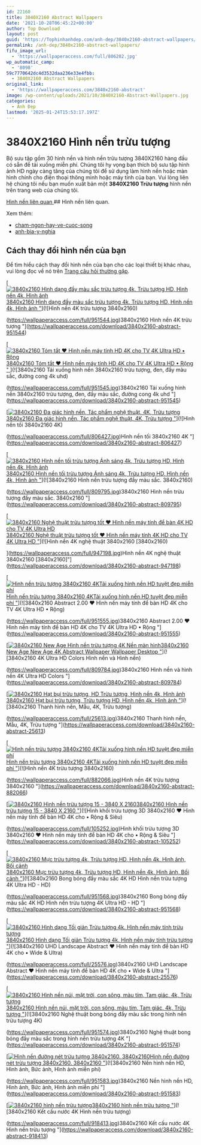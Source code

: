 ```yaml
---
id: 22160
title: 3840X2160 Abstract Wallpapers
date: '2021-10-28T06:45:22+00:00'
author: Top Download
layout: post
guid: 'https://Tophinhanhdep.com/anh-dep/3840x2160-abstract-wallpapers/'
permalink: /anh-dep/3840x2160-abstract-wallpapers/
fifu_image_url:
  - 'https://wallpaperaccess.com/full/806282.jpg'
wp_automatic_camp:
  - '8098'
59c7770642dc4d3532daa236e33e4fbb:
  - 3840X2160 Abstract Wallpapers
original_link:
  - 'https://wallpaperaccess.com/3840x2160-abstract'
image: /wp-content/uploads/2021/10/3840X2160-Abstract-Wallpapers.jpg
categories:
  - Ảnh Đẹp
lastmod: '2025-01-24T15:53:17.197Z'
---
```

# 3840X2160 Hình nền trừu tượng

Bộ sưu tập gồm 30 hình nền và hình nền trừu tượng 3840X2160 hàng đầu có sẵn để tải xuống miễn phí. Chúng tôi hy vọng bạn thích bộ sưu tập hình ảnh HD ngày càng tăng của chúng tôi để sử dụng làm hình nền hoặc màn hình chính cho điện thoại thông minh hoặc máy tính của bạn. Vui lòng liên hệ chúng tôi nếu bạn muốn xuất bản một **3840X2160 Trừu tượng** hình nền trên trang web của chúng tôi.

[Hình nền liên quan ](#related) ## Hình nền liên quan.

   
 Xem thêm:

   
- [cham-ngon-hay-ve-cuoc-song](https://tophinhanhdep.com/nhung-cau-noi-hay/cham-ngon-hay-ve-cuoc-song/)
- [anh-bia-y-nghia](https://tophinhanhdep.com/anh-bia/anh-bia-y-nghia/)

## Cách thay đổi hình nền của bạn

Để tìm hiểu cách thay đổi hình nền của bạn cho các loại thiết bị khác nhau, vui lòng đọc về nó trên [Trang câu hỏi thường gặp](https://tophinhanhdep.com/faq/).

  
[[![3840x2160 Hình dạng đầy màu sắc trừu tượng 4k, Trừu tượng HD, Hình nền 4k, Hình ảnh](https://wallpaperaccess.com/full/806282.jpg)3840x2160 Hình dạng đầy màu sắc trừu tượng 4k, Trừu tượng HD, Hình nền 4k, Hình ảnh "](https://wallpaperaccess.com/download/3840x2160-abstract-806282)](![Hình nền 4K trừu tượng 3840x2160)

(https://wallpaperaccess.com/full/951544.jpg)3840x2160 Hình nền 4K trừu tượng "](https://wallpaperaccess.com/download/3840x2160-abstract-951544)

[[![3840x2160 Tóm tắt ❤ Hình nền máy tính HD 4K cho TV 4K Ultra HD • Rộng](https://wallpaperaccess.com/full/437284.jpg)3840x2160 Tóm tắt ❤ Hình nền máy tính HD 4K cho TV 4K Ultra HD • Rộng " ](https://wallpaperaccess.com/download/3840x2160-abstract-437284)](![3840x2160 Tải xuống hình nền 3840x2160 trừu tượng, đen, đầy màu sắc, đường cong 4k uhd)

(https://wallpaperaccess.com/full/951545.jpg)3840x2160 Tải xuống hình nền 3840x2160 trừu tượng, đen, đầy màu sắc, đường cong 4k uhd "](https://wallpaperaccess.com/download/3840x2160-abstract-951545)

[[![3840x2160 Đa giác hình nền, Tác phẩm nghệ thuật, 4K, Trừu tượng](https://wallpaperaccess.com/full/147443.jpg)3840x2160 Đa giác hình nền, Tác phẩm nghệ thuật, 4K, Trừu tượng "](https://wallpaperaccess.com/download/3840x2160-abstract-147443)](![Hình nền tối 3840x2160 4K)

(https://wallpaperaccess.com/full/806427.jpg)Hình nền tối 3840x2160 4K "](https://wallpaperaccess.com/download/3840x2160-abstract-806427)

[[![3840x2160 Hình nền tối trừu tượng Ánh sáng 4k, Trừu tượng HD, Hình nền 4k, Hình ảnh](https://wallpaperaccess.com/full/951548.jpg)3840x2160 Hình nền tối trừu tượng Ánh sáng 4k, Trừu tượng HD, Hình nền 4k, Hình ảnh "](https://wallpaperaccess.com/download/3840x2160-abstract-951548)](![3840x2160 Hình nền trừu tượng đầy màu sắc.  3840x2160)

(https://wallpaperaccess.com/full/809795.jpg)3840x2160 Hình nền trừu tượng đầy màu sắc. 3840x2160 "](https://wallpaperaccess.com/download/3840x2160-abstract-809795)

[[![3840x2160 Nghệ thuật trừu tượng tốt ❤ Hình nền máy tính để bàn 4K HD cho TV 4K Ultra HD](https://wallpaperaccess.com/full/951551.jpg)3840x2160 Nghệ thuật trừu tượng tốt ❤ Hình nền máy tính 4K HD cho TV 4K Ultra HD "](https://wallpaperaccess.com/download/3840x2160-abstract-951551)](![Hình nền 4K nghệ thuật 3840x2160 [3840x2160)

](https://wallpaperaccess.com/full/947198.jpg)Hình nền 4K nghệ thuật 3840x2160 \[3840x2160\]"](https://wallpaperaccess.com/download/3840x2160-abstract-947198)

[[![Hình nền trừu tượng 3840x2160 4KTải xuống hình nền HD tuyệt đẹp miễn phí](https://wallpaperaccess.com/full/193536.jpg)Hình nền trừu tượng 3840x2160 4KTải xuống hình nền HD tuyệt đẹp miễn phí "](https://wallpaperaccess.com/download/3840x2160-abstract-193536)](![3840x2160 Abstract 2.00 ❤ Hình nền máy tính để bàn HD 4K cho TV 4K Ultra HD • Rộng)

(https://wallpaperaccess.com/full/951555.jpg)3840x2160 Abstract 2.00 ❤ Hình nền máy tính để bàn HD 4K cho TV 4K Ultra HD • Rộng "](https://wallpaperaccess.com/download/3840x2160-abstract-951555)

[[![3840x2160 New Age Hình nền trừu tượng 4K Nền màn hình](https://wallpaperaccess.com/full/437319.jpg)3840x2160 New Age New Age 4K Abstract Wallpaper Wallpaper Desktop "](https://wallpaperaccess.com/download/3840x2160-abstract-437319)](![3840x2160 4K Ultra HD Colors Hình nền và Hình nền)

(https://wallpaperaccess.com/full/809784.jpg)3840x2160 Hình nền và hình nền 4K Ultra HD Colors "](https://wallpaperaccess.com/download/3840x2160-abstract-809784)

[[![3840x2160 Hạt bụi trừu tượng, HD Trừu tượng, Hình nền 4k, Hình ảnh](https://wallpaperaccess.com/full/105141.jpg)3840x2160 Hạt bụi trừu tượng, Trừu tượng HD, Hình nền 4k, Hình ảnh "](https://wallpaperaccess.com/download/3840x2160-abstract-105141)](![3840x2160 Thanh hình nền, Mẫu, 4K, Trừu tượng)

(https://wallpaperaccess.com/full/25613.jpg)3840x2160 Thanh hình nền, Mẫu, 4K, Trừu tượng "](https://wallpaperaccess.com/download/3840x2160-abstract-25613)

[[![Hình nền trừu tượng 3840x2160 4KTải xuống hình nền HD tuyệt đẹp miễn phí](https://wallpaperaccess.com/full/105147.jpg)Hình nền trừu tượng 3840x2160 4KTải xuống hình nền HD tuyệt đẹp miễn phí "](https://wallpaperaccess.com/download/3840x2160-abstract-105147)](![Hình nền 4K trừu tượng 3840x2160)

(https://wallpaperaccess.com/full/882066.jpg)Hình nền 4K trừu tượng 3840x2160 "](https://wallpaperaccess.com/download/3840x2160-abstract-882066)

[[![3840x2160 Hình nền trừu tượng 15 - 3840 X 2160](https://wallpaperaccess.com/full/951562.jpg)3840x2160 Hình nền trừu tượng 15 - 3840 X 2160 "](https://wallpaperaccess.com/download/3840x2160-abstract-951562)](![Hình khối trừu tượng 3D 3840x2160 ❤ Hình nền máy tính để bàn HD 4K cho • Rộng & Siêu)

(https://wallpaperaccess.com/full/105252.jpg)Hình khối trừu tượng 3D 3840x2160 ❤ Hình nền máy tính để bàn HD 4K cho • Rộng &amp; Siêu "](https://wallpaperaccess.com/download/3840x2160-abstract-105252)

[[![3840x2160 Mực trừu tượng 4k, Trừu tượng HD, Hình nền 4k, Hình ảnh, Bối cảnh](https://wallpaperaccess.com/full/951566.jpg)3840x2160 Mực trừu tượng 4k, Trừu tượng HD, Hình nền 4k, Hình ảnh, Bối cảnh "](https://wallpaperaccess.com/download/3840x2160-abstract-951566)](![3840x2160 Bong bóng đầy màu sắc 4K HD Hình nền trừu tượng 4K Ultra HD - HD)

(https://wallpaperaccess.com/full/951568.jpg)3840x2160 Bong bóng đầy màu sắc 4K HD Hình nền trừu tượng 4K Ultra HD - HD "](https://wallpaperaccess.com/download/3840x2160-abstract-951568)

[[![3840x2160 Hình dạng Tối giản Trừu tượng 4k.  Hình nền máy tính trừu tượng](https://wallpaperaccess.com/full/25580.jpg)3840x2160 Hình dạng Tối giản Trừu tượng 4k. Hình nền máy tính trừu tượng "](https://wallpaperaccess.com/download/3840x2160-abstract-25580)](![3840x2160 UHD Landscape Abstract ❤ Hình nền máy tính để bàn HD 4K cho • Wide & Ultra)

(https://wallpaperaccess.com/full/25576.jpg)3840x2160 UHD Landscape Abstract ❤ Hình nền máy tính để bàn HD 4K cho • Wide &amp; Ultra "](https://wallpaperaccess.com/download/3840x2160-abstract-25576)

[[![3840x2160 Hình nền núi, mặt trời, con sông, màu tím, Tam giác, 4k, Trừu tượng](https://wallpaperaccess.com/full/951571.jpg)3840x2160 Hình nền núi, mặt trời, con sông, màu tím, Tam giác, 4k, Trừu tượng "](https://wallpaperaccess.com/download/3840x2160-abstract-951571)](![3840x2160 Nghệ thuật bong bóng đầy màu sắc trong hình nền trừu tượng 4K)

(https://wallpaperaccess.com/full/951574.jpg)3840x2160 Nghệ thuật bong bóng đầy màu sắc trong hình nền trừu tượng 4K "](https://wallpaperaccess.com/download/3840x2160-abstract-951574)

[[![Hình nền đường nét trừu tượng 3840x2160.  3840x2160](https://wallpaperaccess.com/full/951580.jpg)Hình nền đường nét trừu tượng 3840x2160. 3840x2160 "](https://wallpaperaccess.com/download/3840x2160-abstract-951580)](![3840x2160 Nền hình nền HD, Hình ảnh, Bức ảnh, Hình ảnh miễn phí)

(https://wallpaperaccess.com/full/951583.jpg)3840x2160 Nền hình nền HD, Hình ảnh, Bức ảnh, Hình ảnh miễn phí "](https://wallpaperaccess.com/download/3840x2160-abstract-951583)

[[![3840x2160 hình nền trừu tượng](https://wallpaperaccess.com/full/951590.jpg)3840x2160 hình nền trừu tượng "](https://wallpaperaccess.com/download/3840x2160-abstract-951590)](![3840x2160 Kết cấu nước 4K Hình nền trừu tượng)

(https://wallpaperaccess.com/full/918413.jpg)3840x2160 Kết cấu nước 4K Hình nền trừu tượng "](https://wallpaperaccess.com/download/3840x2160-abstract-918413)

